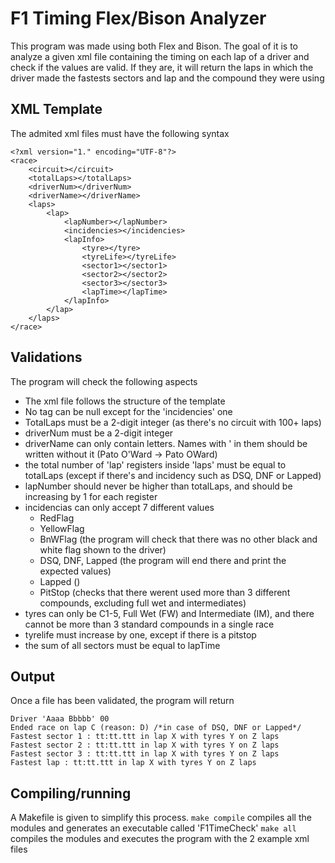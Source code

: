 # F1 Timing Flex/Bison Analyzer

This program was made using both Flex and Bison.
The goal of it is to analyze a given xml file containing the timing on each lap of a driver and check if the values are valid. If they are, it will return the laps in which the driver made the fastests sectors and lap and the compound they were using

## XML Template
The admited xml files must have the following syntax
```
<?xml version="1." encoding="UTF-8"?>
<race>
	<circuit></circuit>
	<totalLaps></totalLaps>
	<driverNum></driverNum>
	<driverName></driverName>
	<laps>
		<lap>
			<lapNumber></lapNumber>
			<incidencies></incidencies>
			<lapInfo>
				<tyre></tyre>
				<tyreLife></tyreLife>
				<sector1></sector1>
				<sector2></sector2>
				<sector3></sector3>
				<lapTime></lapTime>
			</lapInfo>
		</lap>
	</laps>
</race>
```

## Validations
The program will check the following aspects
- The xml file follows the structure of the template
- No tag can be null except for the 'incidencies' one
- TotalLaps must be a 2-digit integer (as there's no circuit with 100+ laps)
- driverNum must be a 2-digit integer
- driverName can only contain letters. Names with ' in them should be written without it (Pato O'Ward -> Pato OWard)
- the total number of 'lap' registers inside 'laps' must be equal to totalLaps (except if there's and incidency such as DSQ, DNF or Lapped)
- lapNumber should never be higher than totalLaps, and should be increasing by 1 for each register
- incidencias can only accept 7 different values
	- RedFlag
	- YellowFlag
	- BnWFlag (the program will check that there was no other black and white flag shown to the driver)
	- DSQ, DNF, Lapped (the program will end there and print the expected values)
	- Lapped ()
	- PitStop (checks that there werent used more than 3 different compounds, excluding full wet and intermediates)
- tyres can only be C1-5, Full Wet (FW) and Intermediate (IM), and there cannot be more than 3 standard compounds in a single race
- tyrelife must increase by one, except if there is a pitstop
- the sum of all sectors must be equal to lapTime

## Output
Once a file has been validated, the program will return
```
Driver 'Aaaa Bbbbb' 00
Ended race on lap C (reason: D) /*in case of DSQ, DNF or Lapped*/ 
Fastest sector 1 : tt:tt.ttt in lap X with tyres Y on Z laps
Fastest sector 2 : tt:tt.ttt in lap X with tyres Y on Z laps
Fastest sector 3 : tt:tt.ttt in lap X with tyres Y on Z laps
Fastest lap : tt:tt.ttt in lap X with tyres Y on Z laps
```

## Compiling/running
A Makefile is given to simplify this process. 
`make compile` compiles all the modules and generates an executable called 'F1TimeCheck'
`make all` compiles the modules and executes the program with the 2 example xml files